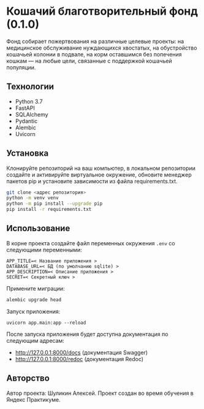 # Кошачий благотворительный фонд (0.1.0)

Фонд собирает пожертвования на различные целевые проекты: на медицинское обслуживание нуждающихся хвостатых, на обустройство кошачьей колонии в подвале, на корм оставшимся без попечения кошкам — на любые цели, связанные с поддержкой кошачьей популяции.

## Технологии

 - Python 3.7
 - FastAPI
 - SQLAlchemy
 - Pydantic
 - Alembic
 - Uvicorn

## Установка

Клонируйте репозиторий на ваш компьютер, в локальном репозитории создайте и активируйте виртуальное окружение, обновите менеджер пакетов pip и установите зависимости из файла requirements.txt.

```bash
git clone <адрес репозитория>
python -m venv venv
python -m pip install --upgrade pip
pip install -r requirements.txt
```

## Использование

В корне проекта создайте файл переменных окружения `.env` со следующими переменными:
```
APP_TITLE=< Название приложения >
DATABASE_URL=< БД (по умолчанию sqlite) >
APP_DESCRIPTION=< Описание приложения >
SECRET=< Cекретный ключ >
```
Примените миграции:
```bash
alembic upgrade head
```
Запуск приложения:
```
uvicorn app.main:app --reload
```

После запуска приложения будет доступна документация по следующим адресам: </br>
- http://127.0.0.1:8000/docs (документация Swagger)
- http://127.0.0.1:8000/redoc (документация Redoc)

## Авторство

Автор проекта: Шуликин Алексей. Проект создан во время обучения в Яндекс Практикуме.
